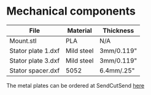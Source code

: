 # Mechanical components

| File               | Material   | Thickness  |
|--------------------|------------|------------|
| Mount.stl          | PLA        | N/A        |
| Stator plate 1.dxf | Mild steel | 3mm/0.119" |
| Stator plate 3.dxf | Mild steel | 3mm/0.119" |
| Stator spacer.dxf  | 5052       | 6.4mm/.25" |

The metal plates can be ordered at SendCutSend [here](https://cart.sendcutsend.com/1mcvzdwj3xs7)
